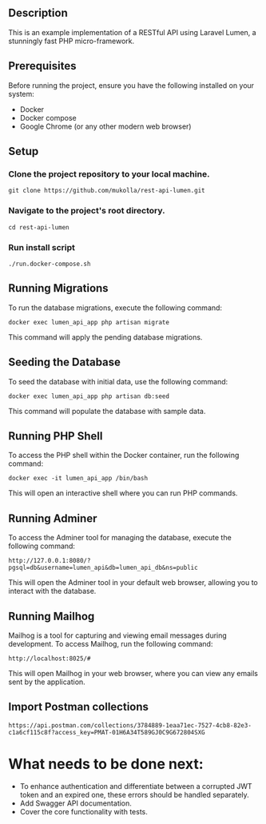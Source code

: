 ## Description
This is an example implementation of a RESTful API using Laravel Lumen, a stunningly fast PHP micro-framework.

## Prerequisites
Before running the project, ensure you have the following installed on your system:

- Docker
- Docker compose
- Google Chrome (or any other modern web browser)

## Setup
### Clone the project repository to your local machine.
    git clone https://github.com/mukolla/rest-api-lumen.git

### Navigate to the project's root directory.
    cd rest-api-lumen

### Run install script
    ./run.docker-compose.sh

## Running Migrations
To run the database migrations, execute the following command:

    docker exec lumen_api_app php artisan migrate

This command will apply the pending database migrations.

## Seeding the Database
To seed the database with initial data, use the following command:

    docker exec lumen_api_app php artisan db:seed

This command will populate the database with sample data.

## Running PHP Shell
To access the PHP shell within the Docker container, run the following command:

    docker exec -it lumen_api_app /bin/bash

This will open an interactive shell where you can run PHP commands.

## Running Adminer
To access the Adminer tool for managing the database, execute the following command:

    http://127.0.0.1:8080/?pgsql=db&username=lumen_api&db=lumen_api_db&ns=public

This will open the Adminer tool in your default web browser, allowing you to interact with the database.

## Running Mailhog
Mailhog is a tool for capturing and viewing email messages during development. To access Mailhog, run the following command:

    http://localhost:8025/#

This will open Mailhog in your web browser, where you can view any emails sent by the application.

## Import Postman collections
    https://api.postman.com/collections/3784889-1eaa71ec-7527-4cb8-82e3-c1a6cf115c8f?access_key=PMAT-01H6A34T589GJ0C9G672804SXG


# What needs to be done next:
- To enhance authentication and differentiate between a corrupted JWT token and an expired one, these errors should be handled separately.
- Add Swagger API documentation.
- Cover the core functionality with tests.
